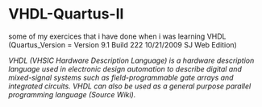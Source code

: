 # VHDL-Quartus-II
some of my exercices that i have done when i was learning VHDL (Quartus_Version = Version 9.1 Build 222 10/21/2009 SJ Web Edition)

*VHDL (VHSIC Hardware Description Language) is a hardware description language used in electronic design automation to describe digital and mixed-signal systems such as field-programmable gate arrays and integrated circuits. VHDL can also be used as a general purpose parallel programming language (Source Wiki).*
